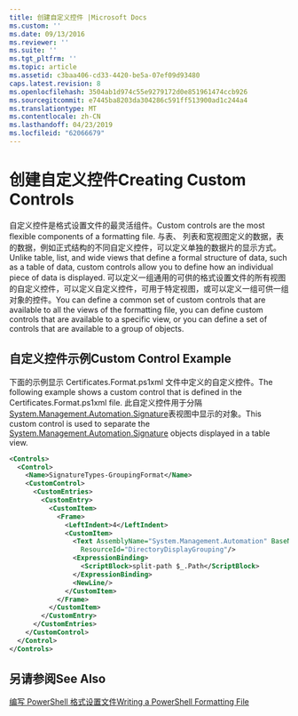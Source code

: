 ```yaml
---
title: 创建自定义控件 |Microsoft Docs
ms.custom: ''
ms.date: 09/13/2016
ms.reviewer: ''
ms.suite: ''
ms.tgt_pltfrm: ''
ms.topic: article
ms.assetid: c3baa406-cd33-4420-be5a-07ef09d93480
caps.latest.revision: 8
ms.openlocfilehash: 3504ab1d974c55e9279172d0e851961474ccb926
ms.sourcegitcommit: e7445ba8203da304286c591ff513900ad1c244a4
ms.translationtype: MT
ms.contentlocale: zh-CN
ms.lasthandoff: 04/23/2019
ms.locfileid: "62066679"
---
```

# <a name="creating-custom-controls"></a><span data-ttu-id="0c83a-102">创建自定义控件</span><span class="sxs-lookup"><span data-stu-id="0c83a-102">Creating Custom Controls</span></span>

<span data-ttu-id="0c83a-103">自定义控件是格式设置文件的最灵活组件。</span><span class="sxs-lookup"><span data-stu-id="0c83a-103">Custom controls are the most flexible components of a formatting file.</span></span> <span data-ttu-id="0c83a-104">与表、 列表和宽视图定义的数据，表的数据，例如正式结构的不同自定义控件，可以定义单独的数据片的显示方式。</span><span class="sxs-lookup"><span data-stu-id="0c83a-104">Unlike table, list, and wide views that define a formal structure of data, such as a table of data, custom controls allow you to define how an individual piece of data is displayed.</span></span> <span data-ttu-id="0c83a-105">可以定义一组通用的可供的格式设置文件的所有视图的自定义控件，可以定义自定义控件，可用于特定视图，或可以定义一组可供一组对象的控件。</span><span class="sxs-lookup"><span data-stu-id="0c83a-105">You can define a common set of custom controls that are available to all the views of the formatting file, you can define custom controls that are available to a specific view, or you can define a set of controls that are available to a group of objects.</span></span>

## <a name="custom-control-example"></a><span data-ttu-id="0c83a-106">自定义控件示例</span><span class="sxs-lookup"><span data-stu-id="0c83a-106">Custom Control Example</span></span>

<span data-ttu-id="0c83a-107">下面的示例显示 Certificates.Format.ps1xml 文件中定义的自定义控件。</span><span class="sxs-lookup"><span data-stu-id="0c83a-107">The following example shows a custom control that is defined in the Certificates.Format.ps1xml file.</span></span> <span data-ttu-id="0c83a-108">此自定义控件用于分隔[System.Management.Automation.Signature](/dotnet/api/System.Management.Automation.Signature)表视图中显示的对象。</span><span class="sxs-lookup"><span data-stu-id="0c83a-108">This custom control is used to separate the [System.Management.Automation.Signature](/dotnet/api/System.Management.Automation.Signature) objects displayed in a table view.</span></span>

```xml
<Controls>
  <Control>
    <Name>SignatureTypes-GroupingFormat</Name>
    <CustomControl>
      <CustomEntries>
        <CustomEntry>
          <CustomItem>
            <Frame>
              <LeftIndent>4</LeftIndent>
              <CustomItem>
                <Text AssemblyName="System.Management.Automation" BaseName="FileSystemProviderStrings"
                  ResourceId="DirectoryDisplayGrouping"/>
                <ExpressionBinding>
                  <ScriptBlock>split-path $_.Path</ScriptBlock>
                </ExpressionBinding>
                <NewLine/>
              </CustomItem>
            </Frame>
          </CustomItem>
        </CustomEntry>
      </CustomEntries>
    </CustomControl>
  </Control>
</Controls>

```

## <a name="see-also"></a><span data-ttu-id="0c83a-109">另请参阅</span><span class="sxs-lookup"><span data-stu-id="0c83a-109">See Also</span></span>

[<span data-ttu-id="0c83a-110">编写 PowerShell 格式设置文件</span><span class="sxs-lookup"><span data-stu-id="0c83a-110">Writing a PowerShell Formatting File</span></span>](./writing-a-powershell-formatting-file.md)
